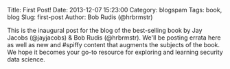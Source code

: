 Title: First Post!
Date: 2013-12-07 15:23:00
Category: blogspam
Tags: book, blog
Slug: first-post
Author: Bob Rudis (@hrbrmstr)

This is the inaugural post for the blog of the best-selling book by Jay Jacobs (@jayjacobs) & Bob Rudis (@hrbrmstr). We'll be posting errata here as well as new and #spiffy content that augments the subjects of the book. We hope it becomes your go-to resource for exploring and learning security data science.